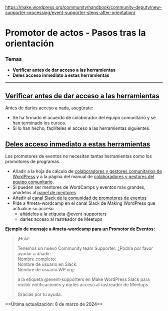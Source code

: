 https://make.wordpress.org/community/handbook/community-deputy/new-supporter-processing/event-supporter-steps-after-orientation/

# Promotor de actos - Pasos tras la orientación

### Temas
- **Verificar antes de dar acceso a las herramientas**
- **Deles acceso inmediato a estas herramientas**

---

## [Verificar antes de dar acceso a las herramientas](https://make.wordpress.org/community/handbook/community-deputy/new-supporter-processing/event-supporter-steps-after-orientation/#verify-before-providing-access-to-tools)

Antes de darles acceso a nada, asegúrate:

- Se ha firmado el acuerdo de colaborador del equipo comunitario y se han terminado los cursos.
- Si lo han hecho, facilíteles el acceso a las herramientas siguientes.

## [Deles acceso inmediato a estas herramientas](https://make.wordpress.org/community/handbook/community-deputy/new-supporter-processing/event-supporter-steps-after-orientation/#immediately-give-them-access-to-these-tools)

Los promotores de eventos no necesitan tantas herramientas como los promotores de programas.

- Añadir a la hoja de cálculo de [colaboradores y gestores comunitarios de WordPress](https://docs.google.com/spreadsheets/d/12Nv2UjO3BIMWG7-6iaPGqBB_tMBYoZ02-CGcUZXngMc/edit#gid=327708547) y a la página del manual de [colaboradores y gestores del equipo comunitario](https://make.wordpress.org/community/community-deputies/).
- Si pueden ser mentores de WordCamps y eventos más grandes, añádelos al [panel de mentores](https://central.wordcamp.org/wp-admin/edit.php?post_type=wordcamp&page=mentors).
- Añadir al [canal Slack de la comunidad de promotores de eventos](https://wordpress.slack.com/archives/C04L4HPFGHX)
- Pide a #meta-wordcamp en el canal Slack de Making WordPress que actualice su acceso
    - añádelos a la etiqueta @event-supporters
    - darles acceso al rastreador de Meetups

**Ejemplo de mensaje a #meta-wordcamp para un Promotor de Eventos:**

> ¡Hola!  
>   
> Tenemos un nuevo Community team Supporter. ¿Podría por favor ayudar a añadir:  
> Nombre completo:  
> Nombre de usuario en Slack:  
> Nombre de usuario WP.org:  
>   
> a la etiqueta @event-supporters en Make WordPress Slack para recibir notificaciones y darles acceso al rastreador de Meetups.  
>   
> Gracias por tu ayuda.

==Última actualización: 8 de marzo de 2024==